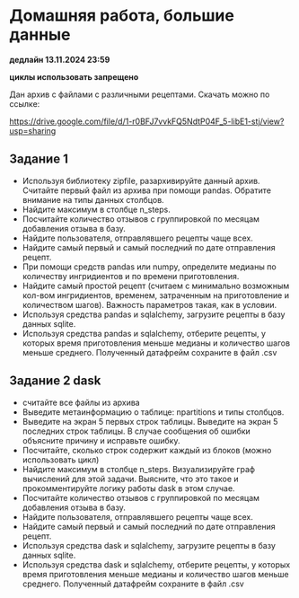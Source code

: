 # Домашняя работа, большие данные

**дедлайн 13.11.2024 23:59**

**циклы использовать запрещено**

Дан архив с файлами с различными рецептами. Скачать можно по ссылке:

https://drive.google.com/file/d/1-r0BFJ7vvkFQ5NdtP04F_5-libE1-stj/view?usp=sharing

## Задание 1

* Используя библиотеку zipfile, разархивируйте данный архив. Считайте первый файл из архива при помощи pandas. Обратите внимание на типы данных столбцов.
* Найдите максимум в столбце n_steps.
* Посчитайте количество отзывов с группировкой по месяцам добавления отзыва в базу.
* Найдите пользователя, отправлявшего рецепты чаще всех.
* Найдите самый первый и самый последний по дате отправления рецепт.
* При помощи средств pandas или numpy, определите медианы по количеству ингридиентов и по времени приготовления.
* Найдите самый простой рецепт (считаем с минимально возможным кол-вом ингридиентов, временем, затраченным на приготовление и количеством шагов). Важность параметров такая, как в условии.
* Используя средства pandas и sqlalchemy, загрузите рецепты в базу данных sqlite.
* Используя средства pandas и sqlalchemy, отберите рецепты, у которых время приготовления меньше медианы и количество шагов меньше среднего. Полученный датафрейм сохраните в файл .csv

## Задание 2 dask

* считайте все файлы из архива
* Выведите метаинформацию о таблице: npartitions и типы столбцов.
* Выведите на экран 5 первых строк таблицы. Выведите на экран 5 последних строк таблицы. В случае сообщения об ошибки объясните причину и исправьте ошибку.
* Посчитайте, сколько строк содержит каждый из блоков (можно использовать цикл)
* Найдите максимум в столбце n_steps. Визуализируйте граф вычислений для этой задачи. Выясните, что это такое и прокомментируйте логику работы dask в этом случае.
* Посчитайте количество отзывов с группировкой по месяцам добавления отзыва в базу.
* Найдите пользователя, отправлявшего рецепты чаще всех.
* Найдите самый первый и самый последний по дате отправления рецепт.
* Используя средства dask и sqlalchemy, загрузите рецепты в базу данных sqlite.
* Используя средства dask и sqlalchemy, отберите рецепты, у которых время приготовления меньше медианы и количество шагов меньше среднего. Полученный датафрейм сохраните в файл .csv